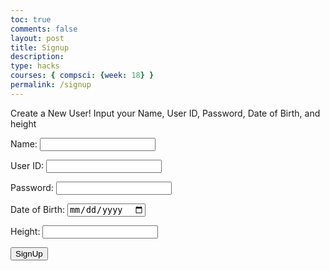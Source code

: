 ```yaml
---
toc: true
comments: false
layout: post
title: Signup
description:
type: hacks
courses: { compsci: {week: 18} }
permalink: /signup
---
```


<!-- 
A simple HTML login form with a Login action when the button is pressed.  

The form triggers the login_user function defined in the JavaScript below when the Login button is pressed.
-->
<p>Create a New User! Input your Name, User ID, Password, Date of Birth, and height</p>

<form action="javascript:signup_user()">
    <p><label>
        Name:
        <input type="text" name="name" id="name" required>
    </label></p>
    <p><label>
        User ID:
        <input type="text" name="uid" id="uid" required>
    </label></p>
        <p><label>
        Password:
        <input type="password" name="password" id="password" required>
    </label></p>
        <p><label>
        Date of Birth:
        <input type="date" name="dob" id="dob" required>
    </label></p>
        <p><label>
        Height:
        <input type="text" name="color" id="color" required>
    </label></p>
    <p>
        <button>SignUp</button>
    </p>

<!-- 
Below JavaScript code is designed to handle user authentication in a web application. It's written to work with a backend server that uses JWT (JSON Web Tokens) for authentication.

The script defines a function when the page loads. This function is triggered when the Login button in the HTML form above is pressed. 
 -->
<script type="module">
    // uri variable and options object are obtained from config.js
    import { uri, options } from '{{site.baseurl}}/assets/js/api/config.js';

    function signup_user{
        // Set Authenticate endpoint
        const url = uri + '/api/users/';

        // Set the body of the request to include login data from the DOM
        const body = {
            name: document.getElementById("name").value,
            uid: document.getElementById("uid").value,
            password: document.getElementById("password").value,
            dob: document.getElementById("dob").value,
            Height: document.getElementById("Height").value,
        };

        // Change options according to Authentication requirements
        const authOptions = {
            ...options,
            method: 'POST',
            cache: 'no-cache',
            body: JSON.stringify(body)
        };

        // Fetch to create user
    fetch(url, createOptions)
        .then(response => {
            if (!response.ok) {
                const errorMsg = 'Signup error: ' + response.status;
                console.log(errorMsg);
                alert("Error creating user");
                return;
            }

            // Success - user created
            alert("User created successfully!");
            // Optionally, you can redirect to a login page or handle it as needed
        })
        .catch(err => {
            console.error(err);
        });
}
    // Attach signup_user to the window object, allowing access to form action
    window.signup_user = signup_user;
</script>